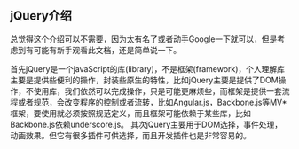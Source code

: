 ## jQuery介绍

总觉得这个介绍可以不需要，因为太有名了或者动手Google一下就可以，但是考虑到有可能有新手观看此文档，还是简单说一下。

首先jQuery是一个javaScript的库(library)，不是框架(framework)，个人理解库主要是提供些便利的操作，封装些原生的特性，比如jQuery主要是提供了DOM操作，不使用库，我们依然可以完成操作，只是可能更麻烦些，而框架是提供一套流程或者规范，会改变程序的控制或者流转，比如Angular.js，Backbone.js等MV*框架，要使用就必须按照规范定义，而且框架可能依赖于某些库，比如Backbone.js依赖underscore.js。
其次jQuery主要用于DOM选择，事件处理，动画效果。但它有很多插件可供选择，而且开发插件也是非常容易的。

